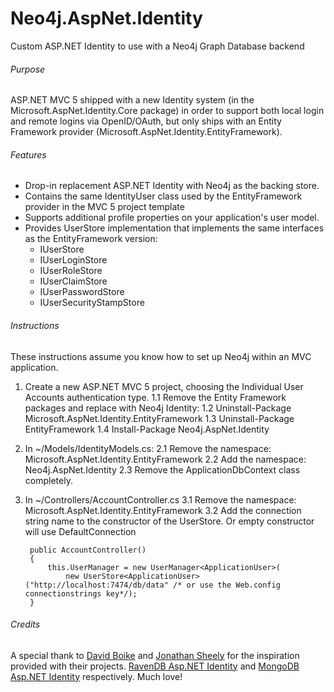Neo4j.AspNet.Identity
=====================

Custom ASP.NET Identity to use with a Neo4j Graph Database backend

###### Purpose

ASP.NET MVC 5 shipped with a new Identity system (in the Microsoft.AspNet.Identity.Core package) in order to support both local login and remote logins via OpenID/OAuth, but only ships with an Entity Framework provider (Microsoft.AspNet.Identity.EntityFramework).

###### Features

- Drop-in replacement ASP.NET Identity with Neo4j as the backing store.
- Contains the same IdentityUser class used by the EntityFramework provider in the MVC 5 project template
- Supports additional profile properties on your application's user model.
- Provides UserStore implementation that implements the same interfaces as the EntityFramework version:
  - IUserStore
  - IUserLoginStore
  - IUserRoleStore
  - IUserClaimStore
  - IUserPasswordStore
  - IUserSecurityStampStore
 

###### Instructions

These instructions assume you know how to set up Neo4j within an MVC application.

1. Create a new ASP.NET MVC 5 project, choosing the Individual User Accounts authentication type.
  1.1 Remove the Entity Framework packages and replace with Neo4j Identity:
  1.2 Uninstall-Package Microsoft.AspNet.Identity.EntityFramework
  1.3 Uninstall-Package EntityFramework
  1.4 Install-Package Neo4j.AspNet.Identity

2. In ~/Models/IdentityModels.cs:
  2.1 Remove the namespace: Microsoft.AspNet.Identity.EntityFramework
  2.2 Add the namespace: Neo4j.AspNet.Identity
  2.3 Remove the ApplicationDbContext class completely.
3. In ~/Controllers/AccountController.cs
  3.1 Remove the namespace: Microsoft.AspNet.Identity.EntityFramework
  3.2 Add the connection string name to the constructor of the UserStore. Or empty constructor will use DefaultConnection

        public AccountController()
        {
            this.UserManager = new UserManager<ApplicationUser>(
                new UserStore<ApplicationUser>("http://localhost:7474/db/data" /* or use the Web.config connectionstrings key*/);
        }
        
###### Credits

A special thank to [David Boike](https://github.com/DavidBoike) and [Jonathan Sheely](https://github.com/jsheely) for the inspiration provided with their projects. [RavenDB Asp.NET Identity](https://github.com/ILMServices/RavenDB.AspNet.Identity.) and [MongoDB Asp.NET Identity](https://github.com/InspectorIT/MongoDB.AspNet.Identity) respectively. Much love!
